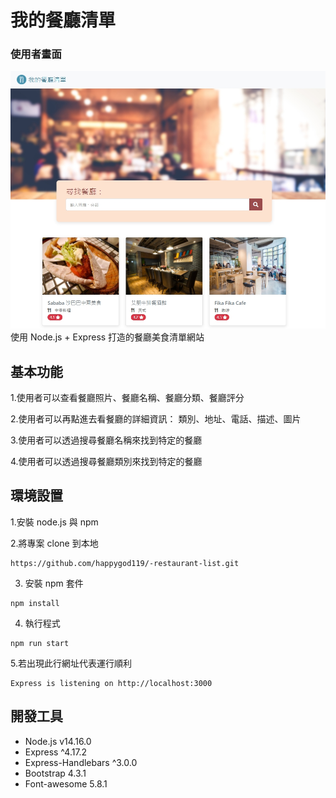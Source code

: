 # 我的餐廳清單

### 使用者畫面
![我的餐廳清單](./public/image/1641276114075.jpg)
使用 Node.js + Express 打造的餐廳美食清單網站

## 基本功能
1.使用者可以查看餐廳照片、餐廳名稱、餐廳分類、餐廳評分

2.使用者可以再點進去看餐廳的詳細資訊：
類別、地址、電話、描述、圖片

3.使用者可以透過搜尋餐廳名稱來找到特定的餐廳

4.使用者可以透過搜尋餐廳類別來找到特定的餐廳

## 環境設置
1.安裝 node.js 與 npm

2.將專案 clone 到本地
```
https://github.com/happygod119/-restaurant-list.git
```
3. 安裝 npm 套件

```
npm install
```
4. 執行程式

```
npm run start
```
5.若出現此行網址代表運行順利
```
Express is listening on http://localhost:3000
```

## 開發工具
* Node.js v14.16.0
* Express ^4.17.2
* Express-Handlebars ^3.0.0
* Bootstrap 4.3.1
* Font-awesome 5.8.1
